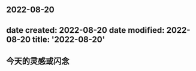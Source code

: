 2022-08-20
---
date created: 2022-08-20
date modified: 2022-08-20
title: '2022-08-20'
---

## 今天的灵感或闪念
